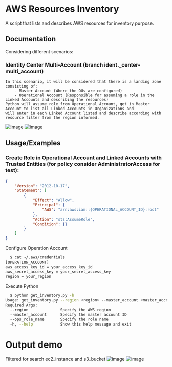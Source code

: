 
# AWS Resources Inventory

A script that lists and describes AWS resources for inventory purpose.


## Documentation

Considering different scenarios:
### Identity Center Multi-Account (branch ident._center-multi_account)
    In this scenario, it will be considered that there is a landing zone consisting of:
        - Master Account (Where the OUs are configured)
        - Operational Account (Responsible for assuming a role in the Linked Accounts and describing the resources)
    Python will assume role from Operational Account, get in Master Account to list all Linked Accounts in Organizations and 
    will enter in each Linked Account listed and describe according with resource filter from the region informed.

  ![image](https://github.com/user-attachments/assets/eff70b76-9c0f-4af7-85ed-418f3cc80dd0)
  ![image](https://github.com/user-attachments/assets/94f4a774-40c0-466d-aa66-9c427773eba9)
## Usage/Examples
### Create Role in Operational Account and Linked Accounts with Trusted Entities (for policy consider AdministratorAccess for test):
```json
{
    "Version": "2012-10-17",
    "Statement": [
        {
            "Effect": "Allow",
            "Principal": {
                "AWS": "arn:aws:iam::{OPERATIONAL_ACCOUNT_ID}:root"
            },
            "Action": "sts:AssumeRole",
            "Condition": {}
        }
    ]
}
```
Configure Operation Account
```bash
  $ cat ~/.aws/credentials
[OPERATION_ACCOUNT]
aws_access_key_id = your_access_key_id
aws_secret_access_key = your_secret_access_key
region = your_region
```
Execute Python
```bash
  $ python get_inventory.py -h
Usage: get_inventory.py --region <region> --master_account <master_account> --ops_role_name <ops_role_name>
Required Args:
  --region              Specify the AWS region
  --master_account      Specify the master account ID
  --ops_role_name       Specify the role name
  -h, --help            Show this help message and exit
```
# Output demo
Filtered for search ec2_instance and s3_bucket
![image](https://github.com/user-attachments/assets/b2a0ec26-a99d-4d17-8cf0-986393cb3285)
![image](https://github.com/user-attachments/assets/e0cac08d-d43a-4b8c-893e-19febc0c906d)
